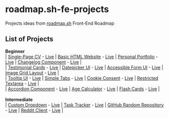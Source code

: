 # roadmap.sh-fe-projects
Projects ideas from [roadmap.sh](https://roadmap.sh/) Front-End Roadmap

## List of Projects
**Beginner** \
|  [Single-Page CV] - [Live][live-single-page-cv]	|	[Basic HTML Website] - [Live][live-basic-html-website]	|	[Personal Portfolio] - [Live][live-personal-portfolio]	|  [Changelog Component] - [Live][live-changelog-component]	| \
|  [Testimonial Cards] - [Live][live-testimonial-cards]  |	[Datepicker UI] - [Live][live-datepicker-ui]	|	[Accessible Form UI] - [Live][live-accessible-form-ui]	|	[Image Grid Layout] - [Live][live-image-grid-layout]	| \
|  [Tooltip UI] - [Live][live-tooltip-ui]	|	[Simple Tabs] - [Live][live-simple-tabs]	|	[Cookie Consent] - [Live][live-cookie-consent]	|  [Restricted Textarea] - [Live][live-restricted-textarea]	|	\
|  [Accordion Component] - [Live][live-accordion-component]	|	[Age Calculator] - [Live][live-age-calculator]	|	[Flash Cards] - [Live][live-flash-cards]	|
\
\
**Intermediate** \
|	[Custom Dropdown] - [Live][live-custom-dropdown]	|	[Task Tracker] - [Live][live-task-tracker]	|	[GitHub Random Repository] - [Live][live-github-random-repository]	|	[Reddit Client] - [Live][live-reddit-client]	|


[Single-Page CV]: https://roadmap.sh/projects/single-page-cv
[live-single-page-cv]: https://reyfaldy.github.io/roadmap.sh-fe-projects/01-Single%20Page%20CV/

[Basic HTML Website]:https://roadmap.sh/projects/basic-html-website
[live-basic-html-website]: https://reyfaldy.github.io/roadmap.sh-fe-projects/02-Basic%20HTML%20Website/

[Personal Portfolio]: https://roadmap.sh/projects/portfolio-website
[live-personal-portfolio]: https://reyfaldy.github.io/roadmap.sh-fe-projects/03-Personal%20Portfolio/

[Changelog Component]: https://roadmap.sh/projects/changelog-component
[live-changelog-component]: https://reyfaldy.github.io/roadmap.sh-fe-projects/04-Changelog%20Component/

[Testimonial Cards]: https://roadmap.sh/projects/testimonial-cards
[live-testimonial-cards]: https://reyfaldy.github.io/roadmap.sh-fe-projects/05-Testimonial%20Cards/

[Datepicker UI]: https://roadmap.sh/projects/datepicker-ui 
[live-datepicker-ui]: https://reyfaldy.github.io/roadmap.sh-fe-projects/06-Datepicker%20UI/

[Accessible Form UI]: https://roadmap.sh/projects/accessible-form-ui
[live-accessible-form-ui]: https://reyfaldy.github.io/roadmap.sh-fe-projects/07-Accessible%20Form%20UI/

[Image Grid Layout]: https://roadmap.sh/projects/image-grid
[live-image-grid-layout]: https://reyfaldy.github.io/roadmap.sh-fe-projects/08-Image%20Grid%20Layout/

[Tooltip UI]: https://roadmap.sh/projects/tooltip-ui
[live-tooltip-ui]: https://reyfaldy.github.io/roadmap.sh-fe-projects/09-Tooltip%20UI/

[Simple Tabs]: https://roadmap.sh/projects/simple-tabs
[live-simple-tabs]: https://reyfaldy.github.io/roadmap.sh-fe-projects/10-Simple%20Tabs/

[Cookie Consent]: https://roadmap.sh/projects/cookie-consent
[live-cookie-consent]: https://reyfaldy.github.io/roadmap.sh-fe-projects/11-Cookie%20Consent/

[Restricted Textarea]: https://roadmap.sh/projects/restricted-textarea
[live-restricted-textarea]: https://reyfaldy.github.io/roadmap.sh-fe-projects/12-Restricted%20Textarea/

[Accordion Component]: https://roadmap.sh/projects/accordion
[live-accordion-component]: https://reyfaldy.github.io/roadmap.sh-fe-projects/13-Accordion%20Component/

[Age Calculator]: https://roadmap.sh/projects/age-calculator
[live-age-calculator]:https://reyfaldy.github.io/roadmap.sh-fe-projects/14-Age%20Calculator/

[Flash Cards]: https://roadmap.sh/projects/flash-cards
[live-flash-cards]: https://reyfaldyflashcards.netlify.app/

[Custom Dropdown]: https://roadmap.sh/projects/custom-dropdown
[live-custom-dropdown]: https://reyfaldy.github.io/roadmap.sh-fe-projects/16-Custom%20Dropdown/

[Task Tracker]: https://roadmap.sh/projects/task-tracker-js
[live-task-tracker]: https://reyfaldy.github.io/roadmap.sh-fe-projects/17-Task%20Tracker/

[GitHub Random Repository]: https://roadmap.sh/projects/github-random-repo
[live-github-random-repository]: https://reyfaldy.github.io/roadmap.sh-fe-projects/18-GitHub%20Random%20Repository/

[Reddit Client]: https://roadmap.sh/projects/reddit-client
[live-reddit-client]: https://reyfaldyredditclient.netlify.app/
